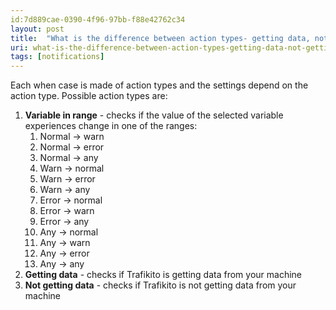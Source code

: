 ```yaml
---
id:7d889cae-0390-4f96-97bb-f88e42762c34
layout: post
title:  "What is the difference between action types- getting data, not getting data and variable in ranges?"
uri: what-is-the-difference-between-action-types-getting-data-not-getting-data-and-variable-in-ranges
tags: [notifications]
---
```


Each when case is made of action types and the settings depend on the action type. Possible action types are:

<!-- more -->

1.  **Variable in range** - checks if the value of the selected variable experiences change in one of the ranges:
    1.  Normal → warn
    2.  Normal → error
    3.  Normal → any
    4.  Warn → normal
    5.  Warn → error
    6.  Warn → any
    7.  Error → normal
    8.  Error → warn
    9.  Error → any
    10.  Any → normal
    11.  Any → warn
    12.  Any → error
    13.  Any → any
2.  **Getting data** - checks if Trafikito is getting data from your machine
3.  **Not getting data** - checks if Trafikito is not getting data from your machine